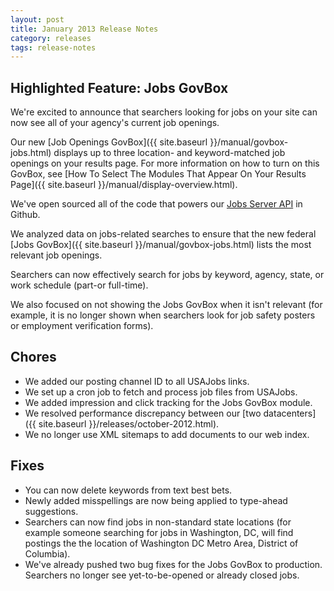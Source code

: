 ```yaml
---
layout: post
title: January 2013 Release Notes
category: releases
tags: release-notes
---
```


## Highlighted Feature: Jobs GovBox

We're excited to announce that searchers looking for jobs on your site can now see all of your agency's current job openings.

Our new [Job Openings GovBox]({{ site.baseurl }}/manual/govbox-jobs.html) displays up to three location- and keyword-matched job openings on your results page. For more information on how to turn on this GovBox, see [How To Select The Modules That Appear On Your Results Page]({{ site.baseurl }}/manual/display-overview.html).

We've open sourced all of the code that powers our [Jobs Server API](https://github.com/GSA/jobs_api) in Github.

We analyzed data on jobs-related searches to ensure that the new federal [Jobs GovBox]({{ site.baseurl }}/manual/govbox-jobs.html) lists the most relevant job openings.

Searchers can now effectively search for jobs by keyword, agency, state, or work schedule (part-or full-time).

We also focused on not showing the Jobs GovBox when it isn't relevant (for example, it is no longer shown when searchers look for job safety posters or employment verification forms).

## Chores

* We added our posting channel ID to all USAJobs links.
* We set up a cron job to fetch and process job files from USAJobs.
* We added impression and click tracking for the Jobs GovBox module.
* We resolved performance discrepancy between our [two datacenters]({{ site.baseurl }}/releases/october-2012.html).
* We no longer use XML sitemaps to add documents to our web index.

## Fixes

* You can now delete keywords from text best bets.
* Newly added misspellings are now being applied to type-ahead suggestions.
* Searchers can now find jobs in non-standard state locations (for example someone searching for jobs in Washington, DC, will find postings the the location of Washington DC Metro Area, District of Columbia).
* We've already pushed two bug fixes for the Jobs GovBox to production. Searchers no longer see yet-to-be-opened or already closed jobs.